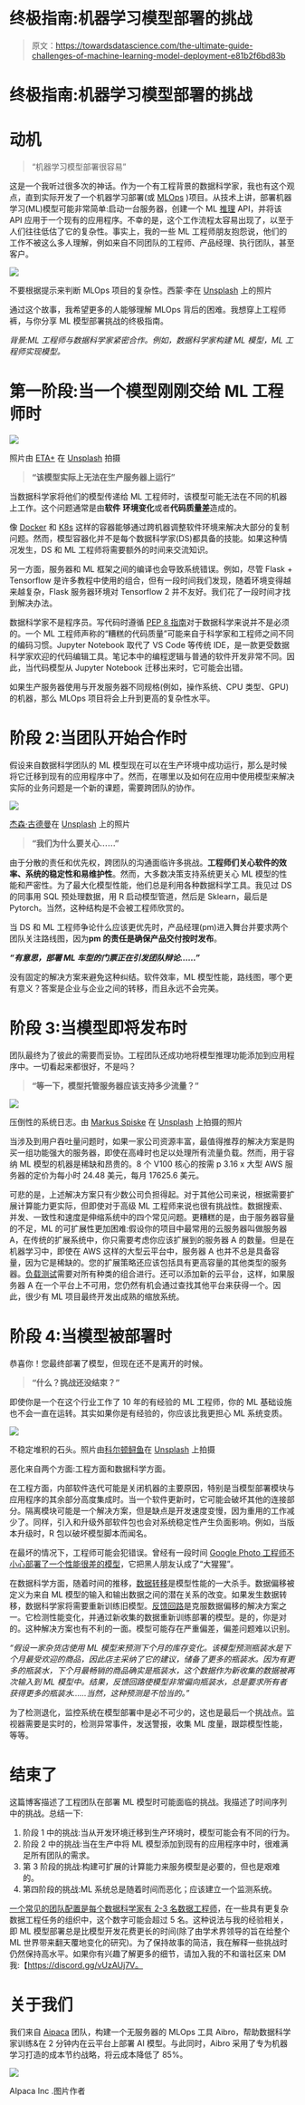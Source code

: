 # 终极指南:机器学习模型部署的挑战

> 原文：<https://towardsdatascience.com/the-ultimate-guide-challenges-of-machine-learning-model-deployment-e81b2f6bd83b>

# 终极指南:机器学习模型部署的挑战

# 动机

> “机器学习模型部署很容易”

这是一个我听过很多次的神话。作为一个有工程背景的数据科学家，我也有这个观点，直到实际开发了一个机器学习部署(或 [MLOps](https://aipaca.ai/) )项目。从技术上讲，部署机器学习(ML)模型可能非常简单:启动一台服务器，创建一个 ML [推理](https://hazelcast.com/glossary/machine-learning-inference/#:~:text=Machine%20learning%20(ML)%20inference%20is,as%20a%20single%20numerical%20score.&text=ML%20inference%20is%20the%20second,data%20to%20produce%20actionable%20output.) API，并将该 API 应用于一个现有的应用程序。不幸的是，这个工作流程太容易出现了，以至于人们往往低估了它的复杂性。事实上，我的一些 ML 工程师朋友抱怨说，他们的工作不被这么多人理解，例如来自不同团队的工程师、产品经理、执行团队，甚至客户。

![](img/12506b63d5d8097c87eaeb0c31e0fc3b.png)

不要根据提示来判断 MLOps 项目的复杂性。西蒙·李在 [Unsplash](https://unsplash.com?utm_source=medium&utm_medium=referral) 上的照片

通过这个故事，我希望更多的人能够理解 MLOps 背后的困难。我想穿上工程师裤，与你分享 ML 模型部署挑战的终极指南。

*背景:ML 工程师与数据科学家紧密合作。例如，数据科学家构建 ML 模型，ML 工程师实现模型。*

# 第一阶段:当一个模型刚刚交给 ML 工程师时

![](img/c951040ff9cfc29e70e0592b67300016.png)

照片由 [ETA+](https://unsplash.com/@etaplus?utm_source=medium&utm_medium=referral) 在 [Unsplash](https://unsplash.com?utm_source=medium&utm_medium=referral) 拍摄

> **“该模型实际上无法在生产服务器上运行”**

当数据科学家将他们的模型传递给 ML 工程师时，该模型可能无法在不同的机器上工作。这个问题通常是由**软件** **环境变化**或者**代码质量差**造成的。

像 [Docker](https://www.docker.com/) 和 [K8s](https://kubernetes.io/) 这样的容器能够通过跨机器调整软件环境来解决大部分的复制问题。然而，模型容器化并不是每个数据科学家(DS)都具备的技能。如果这种情况发生，DS 和 ML 工程师将需要额外的时间来交流知识。

另一方面，服务器和 ML 框架之间的编译也会导致系统错误。例如，尽管 Flask + Tensorflow 是许多教程中使用的组合，但有一段时间我们发现，随着环境变得越来越复杂，Flask 服务器环境对 Tensorflow 2 并不友好。我们花了一段时间才找到解决办法。

数据科学家不是程序员。写代码时遵循 [PEP 8 指南](https://www.python.org/dev/peps/pep-0008/)对于数据科学来说并不是必须的。一个 ML 工程师声称的“糟糕的代码质量”可能来自于科学家和工程师之间不同的编码习惯。Jupyter Notebook 取代了 VS Code 等传统 IDE，是一款更受数据科学家欢迎的代码编辑工具。笔记本中的编程逻辑与普通的软件开发非常不同。因此，当代码模型从 Jupyter Notebook 迁移出来时，它可能会出错。

如果生产服务器使用与开发服务器不同规格(例如，操作系统、CPU 类型、GPU)的机器，那么 MLOps 项目将会上升到更高的复杂性水平。

# 阶段 2:当团队开始合作时

假设来自数据科学团队的 ML 模型现在可以在生产环境中成功运行，那么是时候将它迁移到现有的应用程序中了。然而，在哪里以及如何在应用中使用模型来解决实际的业务问题是一个新的课题，需要跨团队的协作。

![](img/55cc760c45c89a9135b8bc7b44e69ed6.png)

[杰森·古德曼](https://unsplash.com/@jasongoodman_youxventures?utm_source=medium&utm_medium=referral)在 [Unsplash](https://unsplash.com?utm_source=medium&utm_medium=referral) 上的照片

> **“我们为什么要关心……”**

由于分散的责任和优先权，跨团队的沟通面临许多挑战。**工程师们关心软件的效率、系统的稳定性和易维护性**。然而，大多数决策支持系统更关心 ML 模型的性能和严密性。为了最大化模型性能，他们总是利用各种数据科学工具。我见过 DS 的同事用 SQL 预处理数据，用 R 启动模型管道，然后是 Sklearn，最后是 Pytorch。当然，这种结构是不会被工程师欣赏的。

当 DS 和 ML 工程师争论什么应该更优先时，产品经理(pm)进入舞台并要求两个团队关注路线图，因为**pm 的责任是确保产品交付按时发布**。

***“有意思，部署 ML 车型的门票正在引发团队辩论……”***

没有固定的解决方案来避免这种纠结。软件效率，ML 模型性能，路线图，哪个更有意义？答案是企业与企业之间的转移，而且永远不会完美。

# 阶段 3:当模型即将发布时

团队最终为了彼此的需要而妥协。工程团队还成功地将模型推理功能添加到应用程序中。一切看起来都很好，不是吗？

> **“等一下，模型托管服务器应该支持多少流量？”**

![](img/2150881a82ee661ef6a06355771bd705.png)

压倒性的系统日志。由 [Markus Spiske](https://unsplash.com/@markusspiske?utm_source=medium&utm_medium=referral) 在 [Unsplash](https://unsplash.com?utm_source=medium&utm_medium=referral) 上拍摄的照片

当涉及到用户吞吐量问题时，如果一家公司资源丰富，最值得推荐的解决方案是购买一组功能强大的服务器，即使在高峰时也足以处理所有流量负载。然而，用于容纳 ML 模型的机器是稀缺和昂贵的。8 个 V100 核心的按需 p 3.16 x 大型 AWS 服务器的定价为每小时 24.48 美元，每月 17625.6 美元。

可悲的是，上述解决方案只有少数公司负担得起。对于其他公司来说，根据需要扩展计算能力更实际，但即使对于高级 ML 工程师来说也很有挑战性。数据搜索、并发、一致性和速度是伸缩系统中的四个常见问题。更糟糕的是，由于服务器容量的不足，ML 的可扩展性更加困难:假设你的项目中最常用的云服务器叫做服务器 A，在传统的扩展系统中，你只需要考虑你应该扩展到的服务器 A 的数量。但是在机器学习中，即使在 AWS 这样的大型云平台中，服务器 A 也并不总是具备容量，因为它是稀缺的。您的扩展策略还应该包括具有更高容量的其他类型的服务器。[负载测试](https://en.wikipedia.org/wiki/Load_testing)需要对所有种类的组合进行。还可以添加新的云平台，这样，如果服务器 A 在一个平台上不可用，您仍然有机会通过查找其他平台来获得一个。因此，很少有 ML 项目最终开发出成熟的缩放系统。

# 阶段 4:当模型被部署时

恭喜你！您最终部署了模型，但现在还不是离开的时候。

> **“什么？挑战还没结束？”**

即使你是一个在这个行业工作了 10 年的有经验的 ML 工程师，你的 ML 基础设施也不会一直在运转。其实如果你是有经验的，你应该比我更担心 ML 系统变质。

![](img/1c87f4fdd89d74e2f220cbdecc2ed7f9.png)

不稳定堆积的石头。照片由[科尔顿鲟鱼](https://unsplash.com/@coltonsturgeon?utm_source=medium&utm_medium=referral)在 [Unsplash](https://unsplash.com?utm_source=medium&utm_medium=referral) 上拍摄

恶化来自两个方面:工程方面和数据科学方面。

在工程方面，内部软件迭代可能是关闭机器的主要原因，特别是当模型部署模块与应用程序的其余部分高度集成时。当一个软件更新时，它可能会破坏其他的连接部分。隔离模块可能是一个解决方案，但是缺点是开发速度变慢，因为重用的工作减少了。同样，引入和升级外部软件包也会对系统稳定性产生负面影响。例如，当版本升级时，R 包以破坏模型脚本而闻名。

在最坏的情况下，工程师可能会犯错误。曾经有一段时间 [Google Photo 工程师不小心部署了一个性能很差的模型](https://www.theverge.com/2018/1/12/16882408/google-racist-gorillas-photo-recognition-algorithm-ai)，它把黑人朋友认成了“大猩猩”。

在数据科学方面，随着时间的推移，[数据转移](https://www.section.io/engineering-education/correcting-data-shift/)是模型性能的一大杀手。数据偏移被定义为来自 ML 模型的输入和输出数据之间的潜在关系的改变。如果发生数据转移，数据科学家将需要重新训练旧模型。[反馈回路](https://www.clarifai.com/blog/closing-the-loop-how-feedback-loops-help-to-maintain-quality-long-term-ai-results)是克服数据偏移的解决方案之一。它检测性能变化，并通过新收集的数据重新训练部署的模型。是的，你是对的。这种解决方案也有不利的一面。模型可能存在严重偏差，偏差问题难以识别。

*“假设一家杂货店使用 ML 模型来预测下个月的库存变化。该模型预测瓶装水是下个月最受欢迎的商品，因此店主采纳了它的建议，储备了更多的瓶装水。因为有更多的瓶装水，下个月最畅销的商品确实是瓶装水，这个数据作为新收集的数据被再次输入到 ML 模型中。结果，反馈回路使模型非常偏向瓶装水，总是要求所有者获得更多的瓶装水……当然，这种预测是不恰当的。”*

为了检测退化，监控系统在模型部署中是必不可少的，这也是最后一个挑战点。监视器需要是实时的，检测异常事件，发送警报，收集 ML 度量，跟踪模型性能，等等。

# 结束了

这篇博客描述了工程团队在部署 ML 模型时可能面临的挑战。我描述了时间序列中的挑战。总结一下:

1.  阶段 1 中的挑战:当从开发环境迁移到生产环境时，模型可能会有不同的行为。
2.  阶段 2 中的挑战:当在生产中将 ML 模型添加到现有的应用程序中时，很难满足所有团队的需求。
3.  第 3 阶段的挑战:构建可扩展的计算能力来服务模型是必要的，但也是艰难的。
4.  第四阶段的挑战:ML 系统总是随着时间而恶化；应该建立一个监测系统。

[一个常见的团队配置是每个数据科学家有 2-3 名数据工程师](https://www.oreilly.com/radar/data-engineers-vs-data-scientists/)，在一些具有更复杂数据工程任务的组织中，这个数字可能会超过 5 名。这种说法与我的经验相关，即 ML 模型部署总是比模型开发花费更长的时间(除了由学术界领导的旨在给整个 ML 世界带来翻天覆地变化的研究)。为了保持故事的简洁，我在解释一些挑战时仍然保持高水平。如果你有兴趣了解更多的细节，请加入我的不和谐社区来 DM 我:【https://discord.gg/vUzAUj7V。

# 关于我们

我们来自 [Aipaca](https://aipaca.ai) 团队，构建一个无服务器的 MLOps 工具 Aibro，帮助数据科学家训练&在 2 分钟内在云平台上部署 AI 模型。与此同时，Aibro 采用了专为机器学习打造的成本节约战略，将云成本降低了 85%。

![](img/8b0a2de8c2a76d6caa6e735f9d83f9ca.png)

AIpaca Inc .图片作者